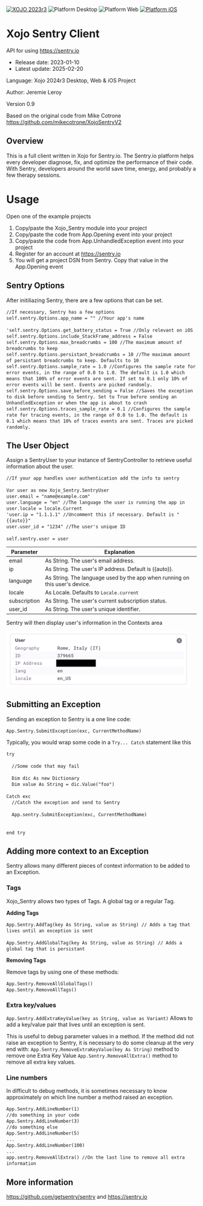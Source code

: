 [![XOJO 2023r3](https://img.shields.io/badge/XOJO-2024r1-71AF3A.svg)](https://www.xojo.com/)
![Platform Desktop](https://img.shields.io/badge/Platform-Desktop-lightgray.svg?style=flat)
![Platform Web](https://img.shields.io/badge/Platform-Web-lightgray.svg?style=flat)
[![Platform iOS](https://img.shields.io/badge/Platform-iOS-lightgray.svg?style=flat)](http://www.apple.com/ios/)

# Xojo Sentry Client
 API for using https://sentry.io

- Release date: 2023-01-10
- Latest update: 2025-02-20

Language: Xojo 2024r3 Desktop, Web & iOS Project

Author: Jeremie Leroy

Version 0.9

Based on the original code from Mike Cotrone https://github.com/mikecotrone/XojoSentryV2


## Overview
This is a full client written in Xojo for Sentry.io. The Sentry.io platform helps every developer diagnose, fix, and optimize the performance of their code. With Sentry, developers around the world save time, energy, and probably a few therapy sessions.


# Usage

Open one of the example projects

1. Copy/paste the Xojo_Sentry module into your project
2. Copy/paste the code from App.Opening event into your project
3. Copy/paste the code from App.UnhandledException event into your project
4. Register for an account at https://sentry.io
5. You will get a project DSN from Sentry. Copy that value in the App.Opening event


## Sentry Options
After initiliazing Sentry, there are a few options that can be set.

```xojo
//If necessary, Sentry has a few options
self.sentry.Options.app_name = "" //Your app's name

'self.sentry.Options.get_battery_status = True //Only relevant on iOS
self.sentry.Options.include_StackFrame_address = False
self.sentry.Options.max_breadcrumbs = 100 //The maximum amount of breadcrumbs to keep
self.sentry.Options.persistant_breadcrumbs = 10 //The maximum amount of persistant breadcrumbs to keep. Defaults to 10
self.sentry.Options.sample_rate = 1.0 //Configures the sample rate for error events, in the range of 0.0 to 1.0. The default is 1.0 which means that 100% of error events are sent. If set to 0.1 only 10% of error events will be sent. Events are picked randomly.
self.sentry.Options.save_before_sending = False //Saves the exception to disk before sending to Sentry. Set to True before sending an UnhandledException or when the app is about to crash
self.sentry.Options.traces_sample_rate = 0.1 //Configures the sample rate for tracing events, in the range of 0.0 to 1.0. The default is 0.1 which means that 10% of traces events are sent. Traces are picked randomly.
```


## The User Object
Assign a SentryUser to your instance of SentryController to retrieve useful information about the user.

```xojo
//If your app handles user authentication add the info to sentry

Var user as new Xojo_Sentry.SentryUser
user.email = "name@example.com"
user.language = "en" //The language the user is running the app in
user.locale = locale.Current
'user.ip = "1.1.1.1" //Uncomment this if necessary. Default is "{{auto}}"
user.user_id = "1234" //The user's unique ID

self.sentry.user = user
```


| Parameter | Explanation |
| -- | -- |
| email | As String. The user's email address. |
| ip | As String. The user's IP address. Default is {{auto}}. |
| language | As String. The language used by the app when running on this user's device. |
| locale | As Locale. Defaults to `Locale.current` |
| subscription | As String. The user's current subscription status.  |
| user_id | As String. The user's unique identifier. |

Sentry will then display user's information in the Contexts area

![image](./images/sentry_user_information.png)

## Submitting an Exception
Sending an exception to Sentry is a one line code:

```xojo
App.Sentry.SubmitException(exc, CurrentMethodName) 
```

Typically, you would wrap some code in a `Try... Catch` statement like this
```xojo
try
  
  //Some code that may fail
  
  Dim dic As new Dictionary
  Dim value As String = dic.Value("foo")
  
Catch exc
  //Catch the exception and send to Sentry
  
  App.sentry.SubmitException(exc, CurrentMethodName)
  
  
end try
```

## Adding more context to an Exception

Sentry allows many different pieces of context information to be added to an Exception.

### Tags

Xojo_Sentry allows two types of Tags. A global tag or a regular Tag.

**Adding Tags**

```xojo
App.Sentry.AddTag(key As String, value as String) // Adds a tag that lives until an exception is sent

App.Sentry.AddGlobalTag(key As String, value as String) // Adds a global tag that is persistant
```
**Removing Tags**

Remove tags by using one of these methods:
```xojo
App.Sentry.RemoveAllGlobalTags()
App.Sentry.RemoveAllTags()
```

### Extra key/values

`App.Sentry.AddExtraKeyValue(key as String, value as Variant)` Allows to add a key/value pair that lives until an exception is sent.

This is useful to debug parameter values in a method.
If the method did not raise an exception to Sentry, it is necessary to do some cleanup at the very end with:
`App.Sentry.RemoveExtraKeyValue(key As String)` method to remove one Extra Key Value
`App.Sentry.RemoveAllExtra()` method to remove all extra key values.

### Line numbers
In difficult to debug methods, it is sometimes necessary to know approximately on which line number a method raised an exception.

```
App.Sentry.AddLineNumber(1)
//do something in your code
App.Sentry.AddLineNumber(3)
//do something else
App.Sentry.AddLineNumber(5)
...
App.Sentry.AddLineNumber(100)
...
app.sentry.RemoveAllExtra() //On the last line to remove all extra information
```




## More information
https://github.com/getsentry/sentry
and
https://sentry.io
